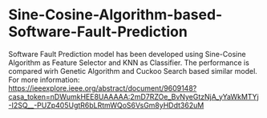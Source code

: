 # Sine-Cosine-Algorithm-based-Software-Fault-Prediction

Software Fault Prediction model has been developed using Sine-Cosine Algorithm as Feature Selector and KNN as Classifier. The performance is compared wirh Genetic Algorithm and Cuckoo Search based similar model.
For more information:
https://ieeexplore.ieee.org/abstract/document/9609148?casa_token=nDWumkHEE8UAAAAA:2mD7RZOe_BvNyeGtzNjA_yYaWkMTYj-I2SQ__-PUZp405UgtR6bLRtmWQoS6VsGm8yHDdt362uM
